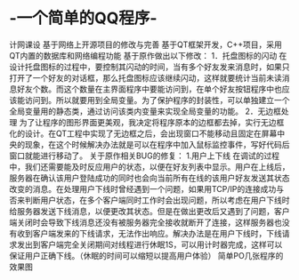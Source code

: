 # -一个简单的QQ程序-
计网课设 基于网络上开源项目的修改与完善
基于QT框架开发，C++项目，采用QT内置的数据库和网络编程功能
基于原作做出以下修改：
1．托盘图标的闪动
在设计托盘图标的过程中，要控制其闪动的时间，当有多个好友发来消息时，如果只打开了一个好友的对话框，那么托盘图标应该继续闪动，这样就要统计当前未读消息好友个数。而这个数量在主界面程序中要能访问到，在单个好友按钮程序中也应该能访问到。所以就要用到全局变量。为了保护程序的封装性，可以单独建立一个全局变量用的静态类，通过访问该类内变量来实现全局变量的功能。
2．无边框处理
为了让程序的图形界面更美观，我决定将程序原本的边框都去掉，实行无边框化的设计。在QT工程中实现了无边框之后，会出现窗口不能移动且固定在屏幕中央的现象，在这个时候解决办法就是可以在程序中加入鼠标监控事件，写好代码后窗口就能进行移动了。
关于原作相关BUG的修复：
1.用户上下线
在调试的过程中，我们还需要能及时反应用户的状态，以便在好友列表中显示。用户在上线后，服务器在确认该用户登陆成功的同时也会向当前所有在线的该用户好友发送其状态改变的消息。在处理用户下线时曾经遇到一个问题，如果用TCP/IP的连接成功与否来判断用户状态，在多个客户端同时工作时会出现问题，所以考虑在用户下线时给服务器发送下线消息，以便更改其状态。但是在做出更改后又遇到了问题，客户端关闭时会导致下线消息还没有被服务器完全接收就断开了连接，这样服务器也没有收到客户端发来的下线请求，无法作出响应。解决办法是在用户下线时，下线请求发出到客户端完全关闭期间对线程进行休眠1S，可以用计时器完成，这样可以保证用户正确下线。（休眠的时间可以缩短以提高用户体验）
简单PO几张程序的效果图
